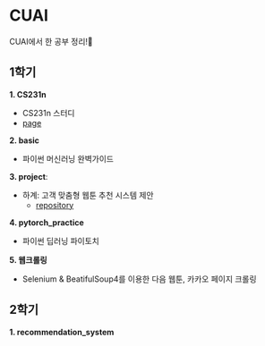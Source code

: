 # CUAI
CUAI에서 한 공부 정리!🌻

## 1학기
**1. CS231n**
* CS231n 스터디
* [page](https://www.notion.so/CUAI-4-X-CS231n-9ffaa5c13c734290869231b5ed5fae3b)
 
**2. basic**
* 파이썬 머신러닝 완벽가이드

**3. project**:
* 하계: 고객 맞춤형 웹툰 추천 시스템 제안
  * [repository](https://github.com/songahh/webtoon-recommendation)

**4. pytorch_practice**
* 파이썬 딥러닝 파이토치

**5. 웹크롤링**
* Selenium & BeatifulSoup4를 이용한 다음 웹툰, 카카오 페이지 크롤링

## 2학기
**1. recommendation_system**
